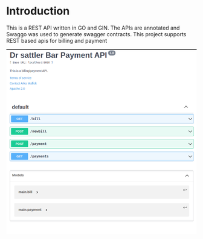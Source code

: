 # Introduction
This is a REST API written in GO and GIN. The APIs are annotated and Swaggo was used to generate swagger contracts. This project supports REST based apis for billing and payment

![Swagger Contracts](swagger-API-definition.png)

